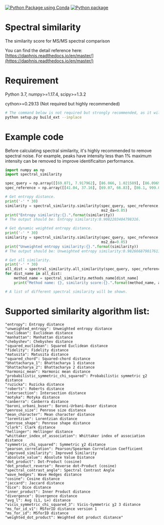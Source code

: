 [![Python Package using Conda](https://github.com/hechth/Daphnis/actions/workflows/python-package-conda.yml/badge.svg?branch=master)](https://github.com/hechth/Daphnis/actions/workflows/python-package-conda.yml)
[![Python package](https://github.com/hechth/Daphnis/actions/workflows/python-package.yml/badge.svg?branch=master)](https://github.com/hechth/Daphnis/actions/workflows/python-package.yml)

# Spectral similarity

The similarity score for MS/MS spectral comparison

You can find the detail reference here: [https://daphnis.readthedocs.io/en/master/](https://daphnis.readthedocs.io/en/master/)

# Requirement

Python 3.7, numpy>=1.17.4, scipy>=1.3.2

cython>=0.29.13 (Not required but highly recommended)

```bash
# The command below is not required but strongly recommended, as it will compile the cython code to run faster
python setup.py build_ext --inplace
```

# Example code

Before calculating spectral similarity, it's highly recommended to remove spectral noise. For example, peaks have intensity less than 1% maximum intensity can be removed to improve identificaiton performance.

```python
import numpy as np
import spectral_similarity

spec_query = np.array([[69.071, 7.917962], [86.066, 1.021589], [86.0969, 100.0]], dtype=np.float32)
spec_reference = np.array([[41.04, 37.16], [69.07, 66.83], [86.1, 999.0]], dtype=np.float32)

# Get entropy distance.
print('-' * 30)
similarity = spectral_similarity.similarity(spec_query, spec_reference, method="entropy",
                                            ms2_da=0.05)
print("Entropy similarity:{}.".format(similarity))
# The output should be: Entropy similarity:0.9082203404798316.

# Get dynamic weighted entropy distance.
print('-' * 30)
similarity = spectral_similarity.similarity(spec_query, spec_reference, method="unweighted_entropy",
                                            ms2_da=0.05)
print("Unweighted entropy similarity:{}.".format(similarity))
# The output should be: Unweighted entropy similarity:0.9826668790176113.

# Get all similarity.
print('-' * 30)
all_dist = spectral_similarity.all_similarity(spec_query, spec_reference, ms2_da=0.05)
for dist_name in all_dist:
    method_name = spectral_similarity.methods_name[dist_name]
    print("Method name: {}, similarity score:{}.".format(method_name, all_dist[dist_name]))

# A list of different spectral similarity will be shown.
```

# Supported similarity algorithm list:

    "entropy": Entropy distance
    "unweighted_entropy": Unweighted entropy distance
    "euclidean": Euclidean distance
    "manhattan": Manhattan distance
    "chebyshev": Chebyshev distance
    "squared_euclidean": Squared Euclidean distance
    "fidelity": Fidelity distance
    "matusita": Matusita distance
    "squared_chord": Squared-chord distance
    "bhattacharya_1": Bhattacharya 1 distance
    "bhattacharya_2": Bhattacharya 2 distance
    "harmonic_mean": Harmonic mean distance
    "probabilistic_symmetric_chi_squared": Probabilistic symmetric χ2 distance
    "ruzicka": Ruzicka distance
    "roberts": Roberts distance
    "intersection": Intersection distance
    "motyka": Motyka distance
    "canberra": Canberra distance
    "baroni_urbani_buser": Baroni-Urbani-Buser distance
    "penrose_size": Penrose size distance
    "mean_character": Mean character distance
    "lorentzian": Lorentzian distance
    "penrose_shape": Penrose shape distance
    "clark": Clark distance
    "hellinger": Hellinger distance
    "whittaker_index_of_association": Whittaker index of association distance
    "symmetric_chi_squared": Symmetric χ2 distance
    "pearson_correlation": Pearson/Spearman Correlation Coefficient
    "improved_similarity": Improved Similarity
    "absolute_value": Absolute Value Distance
    "dot_product": Dot-Product (cosine)
    "dot_product_reverse": Reverse dot-Product (cosine)
    "spectral_contrast_angle": Spectral Contrast Angle
    "wave_hedges": Wave Hedges distance
    "cosine": Cosine distance
    "jaccard": Jaccard distance
    "dice": Dice distance
    "inner_product": Inner Product distance
    "divergence": Divergence distance
    "avg_l": Avg (L1, L∞) distance
    "vicis_symmetric_chi_squared_3": Vicis-Symmetric χ2 3 distance
    "ms_for_id_v1": MSforID distance version 1
    "ms_for_id": MSforID distance
    "weighted_dot_product": Weighted dot product distance"
